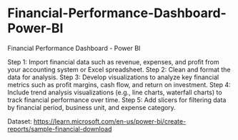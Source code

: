 # Financial-Performance-Dashboard-Power-BI
Financial Performance Dashboard - Power BI

Step 1: Import financial data such as revenue, expenses, and profit from your accounting system or Excel spreadsheet.
Step 2: Clean and format the data for analysis.
Step 3: Develop visualizations to analyze key financial metrics such as profit margins, cash flow, and return on investment.
Step 4: Include trend analysis visualizations (e.g., line charts, waterfall charts) to track financial performance over time.
Step 5: Add slicers for filtering data by financial period, business unit, and expense category.

Dataset: https://learn.microsoft.com/en-us/power-bi/create-reports/sample-financial-download
